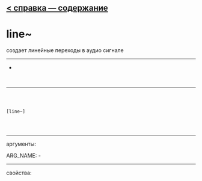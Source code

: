 [< справка — содержание](index.html)
---

# line~


создает линейные переходы в аудио сигнале

---

-
<br>


---


```



[line~]


            
```

---
аргументы:

ARG_NAME: -<br>

---
свойства:


